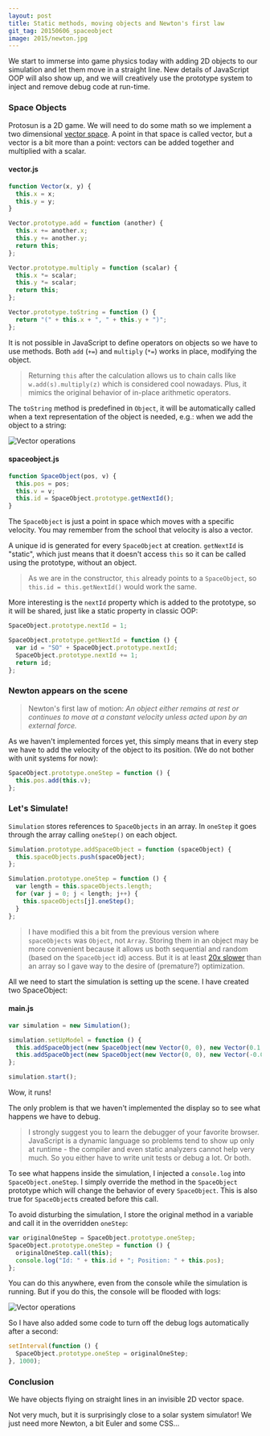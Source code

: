 ```yaml
---
layout: post
title: Static methods, moving objects and Newton's first law
git_tag: 20150606_spaceobject
image: 2015/newton.jpg
---
```


We start to immerse into game physics today with adding 2D objects to our simulation and let them move in a straight line. New details of JavaScript OOP will also show up, and we will creatively use the prototype system to inject and remove debug code at run-time.

### Space Objects

Protosun is a 2D game. We will need to do some math so we implement a two dimensional [vector space](http://en.wikipedia.org/wiki/Vector_space). A point in that space is called vector, but a vector is a bit more than a point: vectors can be added together and multiplied with a scalar.

#### vector.js

```javascript
function Vector(x, y) {
  this.x = x;
  this.y = y;
}

Vector.prototype.add = function (another) {
  this.x += another.x;
  this.y += another.y;
  return this;
};

Vector.prototype.multiply = function (scalar) {
  this.x *= scalar;
  this.y *= scalar;
  return this;
};

Vector.prototype.toString = function () {
  return "(" + this.x + ", " + this.y + ")";
};
```

It is not possible in JavaScript to define operators on objects so we have to use methods. Both `add` (`+=`) and `multiply` (`*=`) works in place, modifying the object.

> Returning `this` after the calculation allows us to chain calls like `w.add(s).multiply(z)` which is considered cool nowadays. Plus, it mimics the original behavior of in-place arithmetic operators.

The `toString` method is predefined in `Object`, it will be automatically called when a text representation of the object is needed, e.g.: when we add the object to a string:

![Vector operations](../../../assets/article_images/2015/vector.png)

#### spaceobject.js

```javascript
function SpaceObject(pos, v) {
  this.pos = pos;
  this.v = v;
  this.id = SpaceObject.prototype.getNextId();
}
```

The `SpaceObject` is just a point in space which moves with a specific velocity. You may remember from the school that velocity is also a vector.

A unique id is generated for every `SpaceObject` at creation. `getNextId` is "static", which just means that it doesn't access `this` so it can be called using the prototype, without an object.

> As we are in the constructor, `this` already points to a `SpaceObject`, so `this.id = this.getNextId()` would work the same.

More interesting is the `nextId` property which is added to the prototype, so it will be shared, just like a static property in classic OOP:

```javascript
SpaceObject.prototype.nextId = 1;

SpaceObject.prototype.getNextId = function () {
  var id = "SO" + SpaceObject.prototype.nextId;
  SpaceObject.prototype.nextId += 1;
  return id;
};
```

### Newton appears on the scene ###

> Newton's first law of motion: *An object either remains at rest or continues to move at a constant velocity unless acted upon by an external force.*

As we haven't implemented forces yet, this simply means that in every step we have to add the velocity of the object to its position. (We do not bother with unit systems for now):

```javascript
SpaceObject.prototype.oneStep = function () {
  this.pos.add(this.v);
};
```

### Let's Simulate! ###

`Simulation` stores references to `SpaceObjects` in an array. In `oneStep` it goes through the array calling `oneStep()` on each object.

```javascript
Simulation.prototype.addSpaceObject = function (spaceObject) {
  this.spaceObjects.push(spaceObject);
};

Simulation.prototype.oneStep = function () {
  var length = this.spaceObjects.length;
  for (var j = 0; j < length; j++) {
    this.spaceObjects[j].oneStep();
  }
};
```

> I have modified this a bit from the previous version where `spaceObjects` was `Object`, not `Array`. Storing them in an object may be more convenient because it allows us both sequential and random (based on the `SpaceObject` id) access. But it is at least [20x slower](https://jsperf.com/performance-of-array-vs-object/142) than an array so I gave way to the desire of (premature?) optimization.

All we need to start the simulation is setting up the scene. I have created two SpaceObject:

#### main.js

```javascript
var simulation = new Simulation();

simulation.setUpModel = function () {
  this.addSpaceObject(new SpaceObject(new Vector(0, 0), new Vector(0.1, -0.05)));
  this.addSpaceObject(new SpaceObject(new Vector(0, 0), new Vector(-0.02, 0.03)));
};

simulation.start();
```

Wow, it runs!

The only problem is that we haven't implemented the display so to see what happens we have to debug.

> I strongly suggest you to learn the debugger of your favorite browser. JavaScript is a dynamic language so problems tend to show up only at runtime - the compiler and even static analyzers cannot help very much. So you either have to write unit tests or debug a lot. Or both.

To see what happens inside the simulation, I injected a `console.log` into `SpaceObject.oneStep`. I simply override the method in the `SpaceObject` prototype which will change the behavior of every `SpaceObject`. This is also true for `SpaceObject`s created before this call.

To avoid disturbing the simulation, I store the original method in a variable and call it in the overridden `oneStep`:

```javascript
var originalOneStep = SpaceObject.prototype.oneStep;
SpaceObject.prototype.oneStep = function () {
  originalOneStep.call(this);
  console.log("Id: " + this.id + "; Position: " + this.pos);
};
```

You can do this anywhere, even from the console while the simulation is running. But if you do this, the console will be flooded with logs:

![Vector operations](../../../assets/article_images/2015/flood.png)

So I have also added some code to turn off the debug logs automatically after a second:

```javascript
setInterval(function () {
  SpaceObject.prototype.oneStep = originalOneStep;
}, 1000);
```

### Conclusion ###

We have objects flying on straight lines in an invisible 2D vector space.

Not very much, but it is surprisingly close to a solar system simulator! We just need more Newton, a bit Euler and some CSS...
